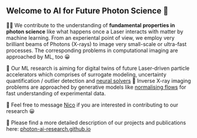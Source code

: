 ## Welcome to AI for Future Photon Science 👋

🙋‍♀️ We contribute to the understanding of **fundamental properties in photon science** like what happens once a Laser interacts with matter by machine learning. 
From an experiental point of view, we employ very brilliant beams of Photons (X-rays) to image very small-scale or ultra-fast processes. The corresponding problems in computational imaging are approached by ML, too 😀 

🚀 Our ML research is aiming for digital twins of future Laser-driven particle accelerators which comprises of surrogate modeling, uncertainty quantification / outlier detection and [neural solvers](https://github.com/Photon-AI-Research/NeuralSolvers)
🚀 Inverse X-ray imaging problems are approached by generative models like [normalising flows](https://github.com/Photon-AI-Research/NF4IP) for fast understanding of experimental data.

🌈 Feel free to message [Nico](mailto:n.hoffmann@hzdr.de) if you are interested in contributing to our research 😀

👩‍ Please find a more detailed description of our projects and publications here: [photon-ai-research.github.io](https://photon-ai-research.github.io/)

<!--

**Here are some ideas to get you started:**

🙋‍♀️ A short introduction - what is your organization all about?
🌈 Contribution guidelines - how can the community get involved?
👩‍💻 Useful resources - where can the community find your docs? Is there anything else the community should know?
🍿 Fun facts - what does your team eat for breakfast?
🧙 Remember, you can do mighty things with the power of [Markdown](https://docs.github.com/github/writing-on-github/getting-started-with-writing-and-formatting-on-github/basic-writing-and-formatting-syntax)
-->
